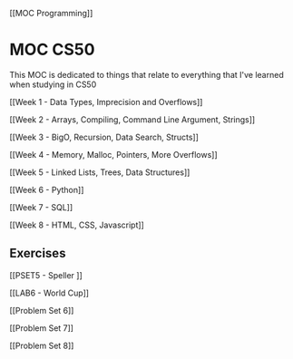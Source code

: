 [[MOC Programming]]

# MOC CS50
This MOC is dedicated to things that relate to everything that I've learned when studying in CS50


[[Week 1 - Data Types, Imprecision and Overflows]]

[[Week 2 - Arrays, Compiling, Command Line Argument, Strings]]

[[Week 3 - BigO, Recursion, Data Search, Structs]]

[[Week 4 - Memory, Malloc, Pointers, More Overflows]]

[[Week 5 - Linked Lists, Trees, Data Structures]]

[[Week 6 - Python]]

[[Week 7 - SQL]]

[[Week 8 - HTML, CSS, Javascript]]


## Exercises

[[PSET5 - Speller ]]

[[LAB6 - World Cup]]

[[Problem Set 6]]

[[Problem Set 7]]

[[Problem Set 8]]